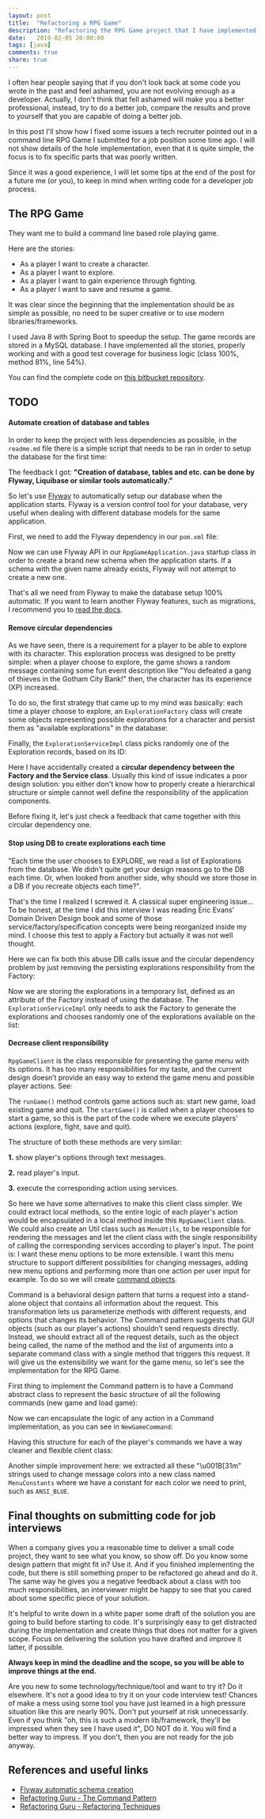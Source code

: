 ```yaml
---
layout: post
title:  "Refactoring a RPG Game"
description: "Refactoring the RPG Game project that I have implemented a time ago for a job interview and documenting some lessons learned."
date:   2019-02-05 20:00:00
tags: [java]
comments: true
share: true
---
```


I often hear people saying that if you don't look back at some code you wrote in the past and feel ashamed, you are not evolving enough as a developer. Actually, I don't think that fell ashamed will make you a better professional, instead, try to do a better job, compare the results and prove to yourself that you are capable of doing a better job.

In this post I'll show how I fixed some issues a tech recruiter pointed out in a command line RPG Game I submitted for a job position some time ago. I will not show details of the hole implementation, even that it is quite simple, the focus is to fix specific parts that was poorly written.

Since it was a good experience, I will let some tips at the end of the post for a future me (or you), to keep in mind when writing code for a developer job process. 

The RPG Game
----

They want me to build a command line based role playing game.

Here are the stories:

- As a player I want to create a character.
- As a player I want to explore.
- As a player I want to gain experience through fighting.
- As a player I want to save and resume a game.

It was clear since the beginning that the implementation should be as simple as possible, no need to be super creative or to use modern libraries/frameworks. 

I used Java 8 with Spring Boot to speedup the setup. The game records are stored in a MySQL database. I have implemented all the stories, properly working and with a good test coverage for business logic (class 100%, method 81%, line 54%).

You can find the complete code on [this bitbucket repository](https://bitbucket.org/andreybleme/rpg-game). 

TODO
----
#### Automate creation of database and tables

In order to keep the project with less dependencies as possible, in the `readme.md` file there is a simple script that needs to be ran in order to setup the database for the first time:

<script src="https://gist.github.com/andreybleme/e5f93d14e9d67ad2f60fa2c2c6d0c7f1.js"></script>

The feedback I got: **"Creation of database, tables and etc. can be done by Flyway, Liquibase or similar tools automatically."**

So let's use [Flyway](https://flywaydb.org/) to automatically setup our database when the application starts. Flyway is a version control tool for your database, very useful when dealing with different database models for the same application.

First, we need to add the Flyway dependency in our `pom.xml` file:


<script src="https://gist.github.com/andreybleme/acb3c63b1c659a1e021717dcdd09b5b8.js"></script>

Now we can use Flyway API in our `RpgGameApplication.java` startup class in order to create a brand new schema when the application starts. If a schema with the given name already exists, Flyway will not attempt to create a new one.

<script src="https://gist.github.com/andreybleme/a29d477eeb975f1b5e66aaf2d304fc98.js"></script>

That's all we need from Flyway to make the database setup 100% automatic. If you want to learn another Flyway features, such as migrations, I recommend you to [read the docs](https://flywaydb.org/getstarted/).

#### Remove circular dependencies

As we have seen, there is a requirement for a player to be able to explore with its character. This exploration process was designed to be pretty simple: when a player choose to explore, the game shows a random message containing some fun event description like "You defeated a gang of thieves in the Gotham City Bank!" then, the character has its experience (XP) increased. 

To do so, the first strategy that came up to my mind was basically: each time a player choose to explore, an `ExplorationFactory` class will create some objects representing possible explorations for a character and persist them as "available explorations" in the database:

<script src="https://gist.github.com/andreybleme/6e049b268c9b3c84e6bcd699b1291b4a.js"></script>

Finally, the `ExplorationServiceImpl` class picks randomly one of the Exploration records, based on its ID:
  
<script src="https://gist.github.com/andreybleme/68a0c6cd22292a1296f13c33664cc4ff.js"></script>

Here I have accidentally created a **circular dependency between the Factory and the Service class**. Usually this kind of issue indicates a poor design solution: you either don't know how to properly create a hierarchical structure or simple cannot well define the responsibility of the application components.

Before fixing it, let's just check a feedback that came together with this circular dependency one.

#### Stop using DB to create explorations each time

"Each time the user chooses to EXPLORE, we read a list of Explorations from the database. We didn’t quite get your design reasons go to the DB each time. Or, when looked from another side, why should we store those in a DB if you recreate objects each time?".

That's the time I realized I screwed it. A classical super engineering issue... To be honest, at the time I did this interview I was reading Eric Evans' Domain Driven Design book and some of those service/factory/specification concepts were being reorganized inside my mind. I choose this test to apply a Factory but actually it was not well thought.

Here we can fix both this abuse DB calls issue and the circular dependency problem by just removing the persisting explorations responsibility from the Factory:

<script src="https://gist.github.com/andreybleme/e02dd2e6a1150bd1247e7f41ae78ae80.js"></script>

Now we are storing the explorations in a temporary list, defined as an attribute of the Factory instead of using the database. The `ExplorationServiceImpl` only needs to ask the Factory to generate the explorations and chooses randomly one of the explorations available on the list:

<script src="https://gist.github.com/andreybleme/eee335f5f7e128d7566a5eb70105ec89.js"></script>

####  Decrease client responsibility 

`RpgGameClient` is the class responsible for presenting the game menu with its options. It has too many responsibilities for my taste, and the current design doesn’t provide an easy way to extend the game menu and possible player actions. See:

<script src="https://gist.github.com/andreybleme/cc0fb5cb6dcd81acf836e4cae873efb9.js"></script>

The `runGame()` method controls game actions such as: start new game, load existing game and quit. The `startGame()` is called when a player chooses to start a game, so this is the part of the code where we execute players' actions (explore, fight, save and quit). 

The structure of both these methods are very similar:
 
**1.** show player's options through text messages.

**2.** read player's input.

**3.** execute the corresponding action using services. 

So here we have some alternatives to make this client class simpler. We could extract local methods, so the entire logic of each player's action would be encapsulated in a local method inside this `RpgGameClient` class. We could also create an Util class such as `MenuUtils`, to be responsible for rendering the messages and let the client class with the single responsibility of calling the corresponding services according to player's input. The point is: I want these menu options to be more extensible. I want this menu structure to support different possibilities for changing messages, adding new menu options and performing more than one action per user input for example. To do so we will create [command objects](https://refactoring.guru/design-patterns/command/java/example).

Command is a behavioral design pattern that turns a request into a stand-alone object that contains all information about the request. This transformation lets us parameterize methods with different requests, and options that changes its behavior. The Command pattern suggests that GUI objects (such as our player's actions) shouldn’t send requests directly. Instead, we should extract all of the request details, such as the object being called, the name of the method and the list of arguments into a separate command class with a single method that triggers this request. It will give us the extensibility we want for the game menu, so let's see the implementation for the RPG Game.

First thing to implement the Command pattern is to have a Command abstract class to represent the basic structure of all the following commands (new game and load game):

<script src="https://gist.github.com/andreybleme/6f4995cc1b0c590f3c1431ddaa1e2ef7.js"></script>

Now we can encapsulate the logic of any action in a Command implementation, as you can see in `NewGameCommand`:

<script src="https://gist.github.com/andreybleme/a63ad1c9a155e4d5a1b9d17f204af842.js"></script>

Having this structure for each of the player's commands we have a way cleaner and flexible client class:

<script src="https://gist.github.com/andreybleme/95441ec039fbf9591f57b71054f3eabe.js"></script>

Another simple improvement here: we extracted all these "\u001B[31m" strings used to change message colors into a new class named `MenuConstants` where we have a constant for each color we need to print, such as `ANSI_BLUE`.

Final thoughts on submitting code for job interviews
----
When a company gives you a reasonable time to deliver a small code project, they want to see what you know, so show off. Do you know some design pattern that might fit in? Use it. And if you finished implementing the code, but there is still something proper to be refactored go ahead and do it.  The same way he gives you a negative feedback about a class with too much responsibilities, an interviewer might be happy to see that you cared about some specific piece of your solution.

It's helpful to write down in a white paper some draft of the solution you are going to build before starting to code. It's surprisingly easy to get distracted during the implementation and create things that does not matter for a given scope. Focus on delivering the solution you have drafted and improve it latter, if possible.

 **Always keep in mind the deadline and the scope, so you will be able to improve things at the end.**

Are you new to some technology/technique/tool and want to try it? Do it elsewhere. It's not a good idea to try it on your code interview test! Chances of make a mess using some tool you have just learned in a high pressure situation like this are nearly 90%. Don't put yourself at risk unnecessarily. Even if you think "oh, this is such a modern lib/framework, they'll be impressed when they see I have used it", DO NOT do it. You will find a better way to impress. If you don't, then you are not ready for the job anyway.



References and useful links
-------------

- [Flyway automatic schema creation](https://dzone.com/articles/flyway-21-released-automatic)
- [Refactoring Guru - The Command Pattern](https://refactoring.guru/design-patterns/command)
- [Refactoring Guru - Refactoring Techniques](https://refactoring.guru/refactoring/techniques)

